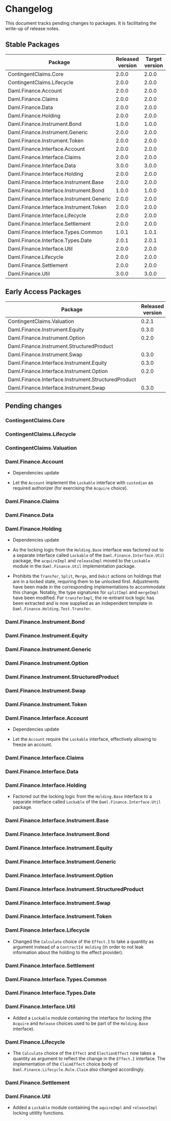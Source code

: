 # Changelog

This document tracks pending changes to packages. It is facilitating the write-up of release notes.

## Stable Packages

| Package                                    | Released version   | Target version |
|--------------------------------------------|--------------------|----------------|
| ContingentClaims.Core                      | 2.0.0              | 2.0.0          |
| ContingentClaims.Lifecycle                 | 2.0.0              | 2.0.0          |
| Daml.Finance.Account                       | 2.0.0              | 2.0.0          |
| Daml.Finance.Claims                        | 2.0.0              | 2.0.0          |
| Daml.Finance.Data                          | 2.0.0              | 2.0.0          |
| Daml.Finance.Holding                       | 2.0.0              | 2.0.0          |
| Daml.Finance.Instrument.Bond               | 1.0.0              | 1.0.0          |
| Daml.Finance.Instrument.Generic            | 2.0.0              | 2.0.0          |
| Daml.Finance.Instrument.Token              | 2.0.0              | 2.0.0          |
| Daml.Finance.Interface.Account             | 2.0.0              | 2.0.0          |
| Daml.Finance.Interface.Claims              | 2.0.0              | 2.0.0          |
| Daml.Finance.Interface.Data                | 3.0.0              | 3.0.0          |
| Daml.Finance.Interface.Holding             | 2.0.0              | 2.0.0          |
| Daml.Finance.Interface.Instrument.Base     | 2.0.0              | 2.0.0          |
| Daml.Finance.Interface.Instrument.Bond     | 1.0.0              | 1.0.0          |
| Daml.Finance.Interface.Instrument.Generic  | 2.0.0              | 2.0.0          |
| Daml.Finance.Interface.Instrument.Token    | 2.0.0              | 2.0.0          |
| Daml.Finance.Interface.Lifecycle           | 2.0.0              | 2.0.0          |
| Daml.Finance.Interface.Settlement          | 2.0.0              | 2.0.0          |
| Daml.Finance.Interface.Types.Common        | 1.0.1              | 1.0.1          |
| Daml.Finance.Interface.Types.Date          | 2.0.1              | 2.0.1          |
| Daml.Finance.Interface.Util                | 2.0.0              | 2.0.0          |
| Daml.Finance.Lifecycle                     | 2.0.0              | 2.0.0          |
| Daml.Finance.Settlement                    | 2.0.0              | 2.0.0          |
| Daml.Finance.Util                          | 3.0.0              | 3.0.0          |

## Early Access Packages

| Package                                             | Released version   | Target version |
|-----------------------------------------------------|--------------------|----------------|
| ContingentClaims.Valuation                          | 0.2.1              | 0.2.1          |
| Daml.Finance.Instrument.Equity                      | 0.3.0              | 0.3.0          |
| Daml.Finance.Instrument.Option                      | 0.2.0              | 0.2.0          |
| Daml.Finance.Instrument.StructuredProduct           |                    | 0.1.0          |
| Daml.Finance.Instrument.Swap                        | 0.3.0              | 0.3.0          |
| Daml.Finance.Interface.Instrument.Equity            | 0.3.0              | 0.3.0          |
| Daml.Finance.Interface.Instrument.Option            | 0.2.0              | 0.2.0          |
| Daml.Finance.Interface.Instrument.StructuredProduct |                    | 0.1.0          |
| Daml.Finance.Interface.Instrument.Swap              | 0.3.0              | 0.3.0          |

## Pending changes

### ContingentClaims.Core

### ContingentClaims.Lifecycle

### ContingentClaims.Valuation

### Daml.Finance.Account

- Dependencies update

- Let the `Account` implement the `Lockable` interface with `custodian` as required authorizer (for
  exercising the `Acquire` choice).

### Daml.Finance.Claims

### Daml.Finance.Data

### Daml.Finance.Holding

- Dependencies update

- As the locking logic from the `Holding.Base` interface was factored out to a separate interface
  called `Lockable` of the `Daml.Finance.Interface.Util` package, the `acquireImpl` and
  `releaseImpl` moved to the `Lockable` module in the `Daml.Finance.Util` implementation package.

- Prohibits the `Transfer`, `Split`, `Merge`, and `Debit` actions on holdings that are in a locked
  state, requiring them to be unlocked first. Adjustments have been made in the corresponding
  implementations to accommodate this change. Notably, the type signatures for `splitImpl` and
  `mergeImpl` have been modified. For `transferImpl`, the re-entrant lock logic has been extracted
  and is now supplied as an independent template in `Daml.Finance.Holding.Test.Transfer`.

### Daml.Finance.Instrument.Bond

### Daml.Finance.Instrument.Equity

### Daml.Finance.Instrument.Generic

### Daml.Finance.Instrument.Option

### Daml.Finance.Instrument.StructuredProduct

### Daml.Finance.Instrument.Swap

### Daml.Finance.Instrument.Token

### Daml.Finance.Interface.Account

- Dependencies update

- Let the `Account` require the `Lockable` interface, effectively allowing to freeze an account.

### Daml.Finance.Interface.Claims

### Daml.Finance.Interface.Data

### Daml.Finance.Interface.Holding

- Factored out the locking logic from the `Holding.Base` interface to a separate interface called
  `Lockable` of the `Daml.Finance.Interface.Util` package.

### Daml.Finance.Interface.Instrument.Base

### Daml.Finance.Interface.Instrument.Bond

### Daml.Finance.Interface.Instrument.Equity

### Daml.Finance.Interface.Instrument.Generic

### Daml.Finance.Interface.Instrument.Option

### Daml.Finance.Interface.Instrument.StructuredProduct

### Daml.Finance.Interface.Instrument.Swap

### Daml.Finance.Interface.Instrument.Token

### Daml.Finance.Interface.Lifecycle

- Changed the `Calculate` choice of the `Effect.I` to take a quantity as argument instead of a
  `ContractId Holding` (in order to not leak information about the holding to the effect provider).

### Daml.Finance.Interface.Settlement

### Daml.Finance.Interface.Types.Common

### Daml.Finance.Interface.Types.Date

### Daml.Finance.Interface.Util

- Added a `Lockable` module containing the interface for locking (the `Acquire` and `Release`
  choices used to be part of the `Holding.Base` interface).

### Daml.Finance.Lifecycle

- The `Calculate` choice of the `Effect` and `ElectionEffect` now takes a quantity as argument
  to reflect the change in the `Effect.I` interface. The implementation of the `ClaimEffect` choice
  body of `Daml.Finance.Lifecycle.Rule.Claim` also changed accordingly.

### Daml.Finance.Settlement

### Daml.Finance.Util

- Added a `Lockable` module containing the `aquireImpl` and `releaseImpl` locking utitlity
  functions.
